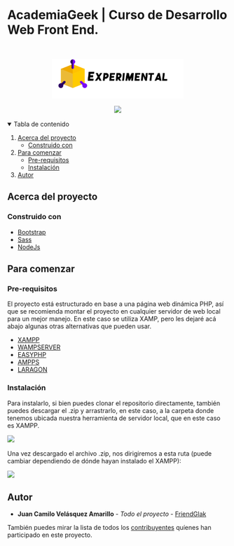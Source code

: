 # AcademiaGeek | Curso de Desarrollo Web Front End.

   
<br />
<p align="center">
  <a href="https://github.com/FriendGlak/AcademiaGeek_Frontend">
    <img src="Utilitys/logo.png" alt="Logo" width="300" >
  </a>
  <p align="center">
    <a href="https://wakatime.com/badge/github/FriendGlak/AcademiaGeek_Frontend" target:"_blank">
  <img src="https://wakatime.com/badge/github/FriendGlak/AcademiaGeek_Frontend.svg" >
    </a>
</p>
 
<!-- TABLE OF CONTENTS -->
<details open="open">
  <summary>Tabla de contenido</summary>
  <ol>
    <li>
      <a href="#acerca-del-proyecto">Acerca del proyecto</a>
      <ul>
        <li><a href="#construido-con">Construido con</a></li>
      </ul>
    </li>
    <li>
      <a href="#para-comenzar">Para comenzar</a>
      <ul>
        <li><a href="#pre-requisitos">Pre-requisitos</a></li>
        <li><a href="#instalación">Instalación</a></li>
      </ul>
    </li>
    <li><a href="#autor">Autor</a></li>
  </ol>
</details>

## Acerca del proyecto


### Construido con

* [Bootstrap](https://getbootstrap.com)
* [Sass](https://sass-lang.com/guide)
* [NodeJs](https://nodejs.org/es/)
  
## Para comenzar 
  
### Pre-requisitos 
El proyecto está estructurado en base a una página web dinámica PHP, así que se recomienda montar el proyecto en cualquier servidor de web local para un mejor manejo. En este caso se utiliza XAMP, pero les dejaré acá abajo algunas otras alternativas que pueden usar.
  
* [XAMPP](https://www.apachefriends.org/es/index.html)
* [WAMPSERVER](https://www.wampserver.com/en/)
* [EASYPHP](https://www.easyphp.org/)
* [AMPPS](https://ampps.com/)
* [LARAGON](https://laragon.org/)

### Instalación
Para instalarlo, si bien puedes clonar el repositorio directamente, también puedes descargar el .zip y arrastrarlo, en este caso, a la carpeta donde tenemos ubicada nuestra herramienta de servidor local, que en este caso es XAMPP.
  
  <img src="https://i.imgur.com/YPPrw1d.png" >

Una vez descargado el archivo .zip, nos dirigiremos a esta ruta (puede cambiar dependiendo de dónde hayan instalado el XAMPP):

  <img src="https://i.imgur.com/no02o2V.png" >
 
## Autor

* **Juan Camilo Velásquez Amarillo** - *Todo el proyecto* - [FriendGlak](https://github.com/FriendGlak)

También puedes mirar la lista de todos los [contribuyentes](https://github.com/FriendGlak/AcademiaGeek_Frontend/contributors) quíenes han participado en este proyecto. 



<!-- ## Expresiones de Gratitud
 -->



  

